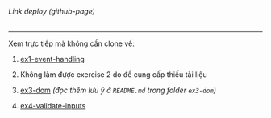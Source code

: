 ###### Link deploy (github-page)

---

Xem trực tiếp mà không cần clone về:

1. <a href="https://hieupham2000.github.io/Web-Technology-Lab/Lab03-JS/exercise/ex1-event-handling/colors.html">ex1-event-handling</a>

2. Không làm được exercise 2 do đề cung cấp thiếu tài liệu

3. <a href="https://hieupham2000.github.io/Web-Technology-Lab/Lab03-JS/exercise/ex3-dom">ex3-dom</a> <i>(đọc thêm lưu ý ở ```README.md``` trong folder ```ex3-dom```)</i>

4. <a href="https://hieupham2000.github.io/Web-Technology-Lab/Lab03-JS/exercise/ex4-validate-inputs">ex4-validate-inputs</a>


